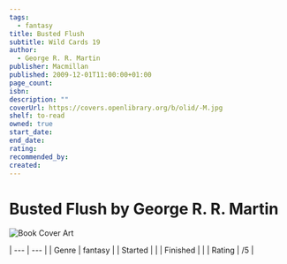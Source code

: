 ```yaml
---
tags:
  - fantasy
title: Busted Flush
subtitle: Wild Cards 19
author:
  - George R. R. Martin
publisher: Macmillan
published: 2009-12-01T11:00:00+01:00
page_count: 
isbn: 
description: ""
coverUrl: https://covers.openlibrary.org/b/olid/-M.jpg
shelf: to-read
owned: true
start_date: 
end_date: 
rating: 
recommended_by: 
created: 
---
```


# Busted Flush by George R. R. Martin

![Book Cover Art](https://covers.openlibrary.org/b/olid/-M.jpg)


| --- | --- |
| Genre | fantasy |
| Started |  |
| Finished |  |
| Rating | /5 |

